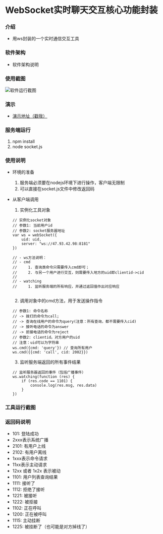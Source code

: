# WebSocket实时聊天交互核心功能封装

### 介绍
- 用ws封装的一个实时通信交互工具

### 软件架构
- 软件架构说明

### 使用截图

![软件运行截图](https://nunini-dataset-public.oss-cn-beijing.aliyuncs.com/p2.nunini.com/images/p2_example_snapshot.png "演示二维码")


### 演示
- [演示地址（戳我）](https://p2.nunini.com "在线演示地址")

### 服务端运行

1. npm install
2. node socket.js

### 使用说明

- 环境的准备
    1. 服务端必须要在nodejs环境下进行操作，客户端无限制
    2. 可以直接在socket.js文件中修改返回码

- 从客户端调用

    1. 实例化工具对象
    
    ```
    // 实例化socket对象
    // 参数1: 当前用户id
    // 参数2: socket服务器地址
    var ws = webSocket({
        uid: uid,
        server: "ws://47.93.42.98:8181"
    })
    
    // - ws方法说明：
    // - cmd
    //     1. 查询类命令只需要传入cmd即可；
    //     2. 与另一个用户进行交互，则需要传入地方的uid即clientid->cid
    // 
    // - watching
    //     1. 监听服务端的所有响应，并通过返回值作出对应响应
      

    ```
    
    2. 调用对象中的cmd方法，用于发送操作指令
    
    ```
    // 参数1: 命令名称
    // -> 拨打的命令为call;
    // -> 查询在线用户的命令为query(注意：所有查询，都不需要传入cid)
    // -> 接听电话的命令为answer
    // -> 拒接电话的命令为reject
    // 参数2: clientid。对方用户的uid
    // 注意：uid可以为字符串
    ws.cmd({cmd: 'query'}) // 查询所有用户
    ws.cmd({{cmd: 'call', cid: 2002}})
    ```
    
    3. 监听服务端返回的所有事件结果
    
    ```
    // 监听服务器返回的事件（包括广播事件）
    ws.watching(function (res) {
        if (res.code == 1101) {
            console.log(res.msg, res.data)
        }
    })
    ```

### 工具运行截图


### 返回码说明

- 101: 登陆成功
- 2xxx表示系统广播
- 2101: 有用户上线
- 2102: 有用户离线
- 1xxx表示命令请求
- 11xx表示主动请求
- 12xx 或者 1x2x 表示被动
- 1101: 用户列表查询结果
- 1111: 接听了
- 1112: 拒绝了接听
- 1221: 被接听
- 1222: 被拒接
- 1102: 正在呼叫
- 1200: 正在被呼叫
- 1115: 主动挂断
- 1225: 被挂断了（也可能是对方掉线了）
